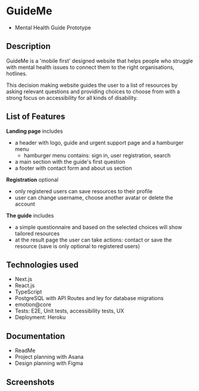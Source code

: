 # GuideMe

- Mental Health Guide Prototype

## Description

GuideMe is a 'mobile first' designed website that helps people who struggle with mental health issues to connect them to the right organisations, hotlines.

This decision making website guides the user to a list of resources by asking relevant questions and providing choices to choose from with a strong focus on accessibility for all kinds of disability.

## List of Features

**Landing page** includes

- a header with logo, guide and urgent support page and a hamburger menu
  - hamburger menu contains: sign in, user registration, search
- a main section with the guide's first question
- a footer with contact form and about us section

**Registration** optional

- only registered users can save resources to their profile
- user can change username, choose another avatar or delete the account

**The guide** includes

- a simple questionnaire and based on the selected choices will show tailored resources
- at the result page the user can take actions: contact or save the resource (save is only optional to registered users)

## Technologies used

- Next.js
- React.js
- TypeScript
- PostgreSQL with API Routes and ley for database migrations
- emotion@core
- Tests: E2E, Unit tests, accessibility tests, UX
- Deployment: Heroku

## Documentation

- ReadMe
- Project planning with Asana
- Design planning with Figma

## Screenshots
